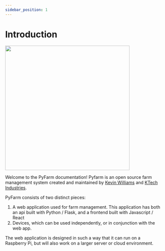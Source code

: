 ```yaml
---
sidebar_position: 1
---
```


# Introduction

<img src="/img/logo.png" width="400" />

Welcome to the PyFarm documentation! Pyfarm is an open source farm management
system created and maintained by
[Kevin Williams](https://github.com/KTech-Kevin) and
[KTech Industries](https://www.ktech.industries/).

PyFarm consists of two distinct pieces:

1. A web application used for farm management. This application has both an api
   built with Python / Flask, and a frontend built with Javascript / React
2. Devices, which can be used independently, or in conjunction with
   the web app.

The web application is designed in such a way that it can run on a
Raspberry Pi, but will also work on a larger server or cloud environment.
